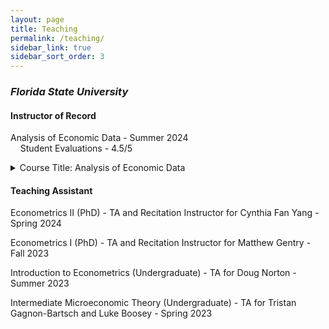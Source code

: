 ```yaml
---
layout: page
title: Teaching
permalink: /teaching/
sidebar_link: true
sidebar_sort_order: 3
---
```


### *Florida State University*

#### Instructor of Record

Analysis of Economic Data - Summer 2024 <br>
<span style="color:gray-6">
&nbsp;&nbsp;&nbsp;&nbsp;Student Evaluations - 4.5/5
</span>


<details>
  <summary>Course Title: Analysis of Economic Data</summary>
  <p>Course Description: A deep dive into advanced drawing techniques, focusing on shading, perspective, and composition.</p>
  <p><strong>Year:</strong> Summer 2024</p>
  <p><strong>Evaluations:</strong> 4.5/5</p>
</details>

  

#### Teaching Assistant

Econometrics II (PhD) - TA and Recitation Instructor for Cynthia Fan Yang - Spring 2024

Econometrics I (PhD) - TA and Recitation Instructor for Matthew Gentry - Fall 2023

Introduction to Econometrics (Undergraduate) - TA for Doug Norton - Summer 2023

Intermediate Microeconomic Theory (Undergraduate) - TA for Tristan Gagnon-Bartsch and Luke Boosey - Spring 2023
